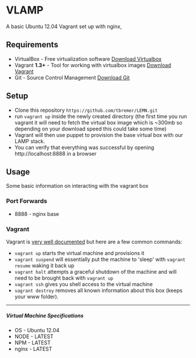 # VLAMP
A basic Ubuntu 12.04 Vagrant set up with nginx,

## Requirements
* VirtualBox - Free virtualization software [Download Virtualbox](https://www.virtualbox.org/wiki/Downloads)
* Vagrant **1.3+** - Tool for working with virtualbox images [Download Vagrant](https://www.vagrantup.com)
* Git - Source Control Management [Download Git](http://git-scm.com/downloads)

## Setup
* Clone this repository `https://github.com/tbremer/LEMN.git`
* run `vagrant up` inside the newly created directory (the first time you run vagrant it will need to fetch the virtual box image which is ~300mb so depending on your download speed this could take some time)
* Vagrant will then use puppet to provision the base virtual box with our LAMP stack.
* You can verify that everything was successful by opening http://localhost:8888 in a browser

## Usage
Some basic information on interacting with the vagrant box

### Port Forwards
* 8888 - nginx base


### Vagrant

Vagrant is [very well documented](http://vagrantup.com/v1/docs/index.html) but here are a few common commands:

* `vagrant up` starts the virtual machine and provisions it
* `vagrant suspend` will essentially put the machine to 'sleep' with `vagrant resume` waking it back up
* `vagrant halt` attempts a graceful shutdown of the machine and will need to be brought back with `vagrant up`
* `vagrant ssh` gives you shell access to the virtual machine
* `vagrant destroy` removes all known information about this box (keeps your www folder).

----
##### Virtual Machine Specifications #####
* OS     - Ubuntu 12.04
* NODE   - LATEST
* NPM    - LATEST
* nginx  - LATEST
